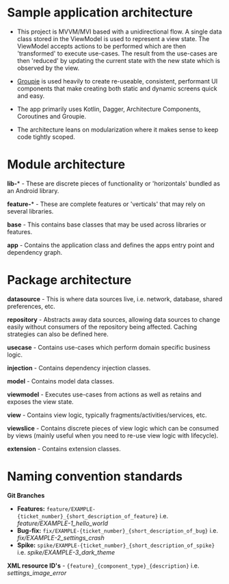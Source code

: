 # Sample application architecture

- This project is MVVM/MVI based with a unidirectional flow. A single data class stored in the
ViewModel is used to represent a view state. The ViewModel accepts actions to be performed
which are then 'transformed' to execute use-cases. The result from the use-cases are then 'reduced'
by updating the current state with the new state which is observed by the view.

- [Groupie](https://github.com/lisawray/groupie) is used heavily to create re-useable, consistent,
performant UI components that make creating both static and dynamic screens quick and easy.

- The app primarily uses Kotlin, Dagger, Architecture Components, Coroutines and Groupie.

- The architecture leans on modularization where it makes sense to keep code tightly scoped.

# Module architecture

**lib-*** - These are discrete pieces of functionality or 'horizontals' bundled as an Android library.

**feature-*** - These are complete features or 'verticals' that may rely on several libraries.

**base** - This contains base classes that may be used across libraries or features.

**app** - Contains the application class and defines the apps entry point and dependency graph.

# Package architecture

**datasource** - This is where data sources live, i.e. network, database, shared preferences, etc.

**repository** - Abstracts away data sources, allowing data sources to change easily without
consumers of the repository being affected. Caching strategies can also be defined here.

**usecase** - Contains use-cases which perform domain specific business logic.

**injection** - Contains dependency injection classes.

**model** - Contains model data classes.

**viewmodel** - Executes use-cases from actions as well as retains and exposes the view state.

**view** - Contains view logic, typically fragments/activities/services, etc.

**viewslice** - Contains discrete pieces of view logic which can be consumed by views (mainly useful
when you need to re-use view logic with lifecycle).

**extension** - Contains extension classes.

# Naming convention standards

**Git Branches**
- **Features:** `feature/EXAMPLE-{ticket_number}_{short_description_of_feature}` i.e. *feature/EXAMPLE-1_hello_world*
- **Bug-fix:** `fix/EXAMPLE-{ticket_number}_{short_description_of_bug}` i.e. *fix/EXAMPLE-2_settings_crash*
- **Spike:** `spike/EXAMPLE-{ticket_number}_{short_description_of_spike}` i.e. *spike/EXAMPLE-3_dark_theme*

**XML resource ID's** - `{feature}_{component_type}_{description}` i.e. *settings_image_error*